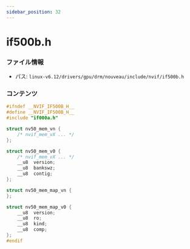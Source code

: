 ```yaml
---
sidebar_position: 32
---
```

# if500b.h

### ファイル情報

- パス: `linux-v6.12/drivers/gpu/drm/nouveau/include/nvif/if500b.h`

### コンテンツ

```h
#ifndef __NVIF_IF500B_H__
#define __NVIF_IF500B_H__
#include "if000a.h"

struct nv50_mem_vn {
	/* nvif_mem_vX ... */
};

struct nv50_mem_v0 {
	/* nvif_mem_vX ... */
	__u8  version;
	__u8  bankswz;
	__u8  contig;
};

struct nv50_mem_map_vn {
};

struct nv50_mem_map_v0 {
	__u8  version;
	__u8  ro;
	__u8  kind;
	__u8  comp;
};
#endif

```
